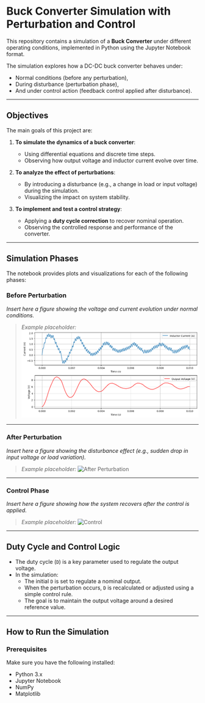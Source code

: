 #  Buck Converter Simulation with Perturbation and Control

This repository contains a simulation of a **Buck Converter** under different operating conditions, implemented in Python using the Jupyter Notebook format.

The simulation explores how a DC-DC buck converter behaves under:
- Normal conditions (before any perturbation),
- During disturbance (perturbation phase),
- And under control action (feedback control applied after disturbance).

---

## Objectives

The main goals of this project are:

1. **To simulate the dynamics of a buck converter**:
   - Using differential equations and discrete time steps.
   - Observing how output voltage and inductor current evolve over time.

2. **To analyze the effect of perturbations**:
   - By introducing a disturbance (e.g., a change in load or input voltage) during the simulation.
   - Visualizing the impact on system stability.

3. **To implement and test a control strategy**:
   - Applying a **duty cycle correction** to recover nominal operation.
   - Observing the controlled response and performance of the converter.

---

##  Simulation Phases

The notebook provides plots and visualizations for each of the following phases:

### Before Perturbation
*Insert here a figure showing the voltage and current evolution under normal conditions.*

> _Example placeholder:_
> ![Before Perturbation](without_pertubation.png)

---

###  After Perturbation
*Insert here a figure showing the disturbance effect (e.g., sudden drop in input voltage or load variation).*

> _Example placeholder:_
> ![After Perturbation](figures/after_perturbation.png)

---

###  Control Phase
*Insert here a figure showing how the system recovers after the control is applied.*

> _Example placeholder:_
> ![Control](figures/control_response.png)

---

##  Duty Cycle and Control Logic

- The duty cycle (`D`) is a key parameter used to regulate the output voltage.
- In the simulation:
  - The initial `D` is set to regulate a nominal output.
  - When the perturbation occurs, `D` is recalculated or adjusted using a simple control rule.
  - The goal is to maintain the output voltage around a desired reference value.

---

##  How to Run the Simulation

### Prerequisites
Make sure you have the following installed:

- Python 3.x
- Jupyter Notebook
- NumPy
- Matplotlib


